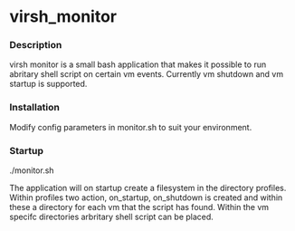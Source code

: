 # virsh_monitor

### Description 
virsh monitor is a small bash application that makes it possible to run abritary shell script
on certain vm events. Currently vm shutdown and vm startup is supported.

### Installation
Modify config parameters in monitor.sh to suit your environment.

### Startup
./monitor.sh

The application will on startup create a filesystem in the directory profiles.
Within profiles two action, on_startup, on_shutdown is created and within these
a directory for each vm that the script has found. Within the vm specifc directories
arbritary shell script can be placed.
